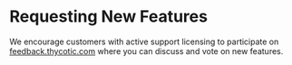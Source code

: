 [title]: # "Requesting New Features"
[tags]: # "new features"
[priority]: # "1000"

# Requesting New Features

We encourage customers with active support licensing to participate on [feedback.thycotic.com](https://feedback.thycotic.com) where you can discuss and vote on new features.